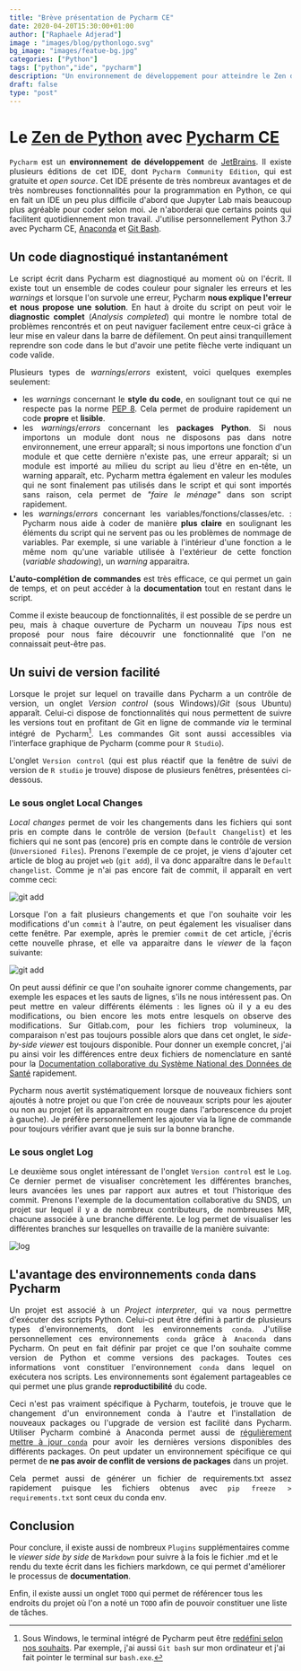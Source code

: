 ```yaml
---
title: "Brève présentation de Pycharm CE"
date: 2020-04-20T15:30:00+01:00
author: ["Raphaele Adjerad"]
image : "images/blog/pythonlogo.svg"
bg_image: "images/featue-bg.jpg"
categories: ["Python"]
tags: ["python","ide", "pycharm"]
description: "Un environnement de développement pour atteindre le Zen de Python"
draft: false
type: "post"
---
```


# Le [Zen de Python](https://www.python.org/dev/peps/pep-0020/) avec [Pycharm CE](https://www.jetbrains.com/help/pycharm/installation-guide.html)

<div style="text-align: justify"> 

`Pycharm` est un **environnement de développement** de [JetBrains](https://www.jetbrains.com/).
Il existe plusieurs éditions de cet IDE, dont `Pycharm Community Edition`, qui est gratuite et *open source*.
Cet IDE présente de très nombreux avantages et de très nombreuses fonctionnalités pour la programmation 
en Python, ce qui en fait un IDE un peu plus difficile d'abord que Jupyter Lab mais beaucoup plus
agréable pour coder selon moi.
Je n'aborderai que certains points qui facilitent quotidiennement mon travail.
J'utilise personnellement Python 3.7 avec Pycharm CE, [Anaconda](https://anaconda.org/anaconda/python) 
et [Git Bash](https://gitforwindows.org/). 

</div>

## Un code diagnostiqué instantanément 

<div style="text-align: justify"> 

Le script écrit dans Pycharm est diagnostiqué au moment où on l'écrit. 
Il existe tout un ensemble de codes couleur pour signaler les erreurs et les *warnings* et lorsque
l'on survole une erreur, Pycharm **nous explique l'erreur et nous propose une solution**.
En haut à droite du script on peut voir le **diagnostic complet** (*Analysis completed*) qui montre 
le nombre total de problèmes rencontrés
et on peut naviguer facilement entre ceux-ci grâce à leur mise en valeur dans la barre de défilement.
On peut ainsi tranquillement reprendre son code dans le but d'avoir une petite flèche verte indiquant
un code valide.


Plusieurs types de *warnings*/*errors* existent, voici quelques exemples seulement:
- les *warnings* concernant le **style du code**, en soulignant tout ce qui ne respecte pas la 
norme [PEP 8](https://www.python.org/dev/peps/pep-0008/). Cela permet de produire rapidement un
code **propre** et **lisible**.
- les *warnings*/*errors* concernant les **packages Python**. Si nous importons un module dont nous
ne disposons pas dans notre environnement, une erreur apparaît; si nous importons une fonction d'un
module et que cette dernière n'existe pas, une erreur apparaît; si un module est importé au 
milieu du script au lieu d'être en en-tête, un warning apparaît, etc.
Pycharm mettra également en valeur les modules qui ne sont finalement pas utilisés dans le script
et qui sont importés sans raison, cela permet de *"faire le ménage"* dans son script rapidement.
- les *warnings*/*errors* concernant les variables/fonctions/classes/etc. : Pycharm nous aide à coder 
de manière **plus
claire** en soulignant les éléments du script qui ne servent pas ou les problèmes de nommage de variables.
Par exemple, si une variable à l'intérieur d'une fonction a le même nom qu'une variable utilisée à 
l'extérieur de cette fonction (*variable shadowing*), un *warning* apparaitra. 

**L'auto-complétion de commandes** est très efficace, ce qui permet un gain de temps, et on peut accéder 
à la **documentation** tout en restant dans le script. 

Comme il existe beaucoup de fonctionnalités, il est possible de se perdre un peu, mais
à chaque ouverture de Pycharm un nouveau *Tips* nous est proposé pour nous faire découvrir une
fonctionnalité que l'on ne connaissait peut-être pas.

</div>


## Un suivi de version facilité 

<div style="text-align: justify"> 

Lorsque le projet sur lequel on travaille dans Pycharm a un contrôle de version,
un onglet *Version control* (sous Windows)/*Git* (sous Ubuntu) apparaît. Celui-ci dispose
de fonctionnalités qui nous permettent de suivre les versions tout en profitant de Git en 
ligne de commande *via* le terminal intégré de Pycharm[^1]. Les commandes Git sont aussi
accessibles via l'interface graphique de Pycharm (comme pour `R Studio`).

[^1]: Sous Windows, le terminal intégré de Pycharm peut être 
[redéfini selon nos souhaits](https://www.jetbrains.com/help/pycharm/terminal-emulator.html). Par exemple,
j'ai aussi `Git bash` sur mon ordinateur et j'ai fait pointer le terminal sur `bash.exe`. 

L'onglet `Version control`  (qui est plus réactif que la fenêtre de suivi de version
 de `R studio` je trouve) dispose de plusieurs fenêtres, présentées ci-dessous.
 
### Le sous onglet Local Changes
 
*Local changes* permet de voir les changements dans les fichiers qui sont pris en compte
dans le contrôle de version (`Default Changelist`) et les fichiers qui ne sont pas (encore) pris en 
compte dans le contrôle de version (`Unversioned Files`). Prenons l'exemple de ce projet, je viens 
d'ajouter cet article de blog au projet `web` (`git add`), il va donc apparaître dans le `Default changelist`. 
Comme je n'ai pas encore fait de commit, il apparaît en vert comme ceci: 

![git add](/images/blog/AR-gitadd.JPG)

Lorsque l'on a fait plusieurs changements et
que l'on souhaite voir les modifications d'un `commit` à l'autre, 
on peut également les visualiser dans cette fenêtre. 
Par exemple, après le premier `commit` de cet article, j'écris
cette nouvelle phrase, et elle va apparaitre dans le *viewer* de la 
façon suivante:

![git add](/images/blog/AR-gitcommit.jpg)

On peut aussi définir ce que l'on souhaite ignorer comme changements, par exemple
les espaces et les sauts de lignes, s'ils ne nous intéressent pas. On peut mettre en
valeur différents éléments : les lignes où il y a eu des modifications, 
ou bien encore les mots entre lesquels on observe des modifications.
Sur Gitlab.com,
pour les fichiers trop volumineux, la comparaison n'est pas toujours possible
alors que dans cet onglet, le *side-by-side viewer* est toujours disponible. 
Pour donner un exemple concret, j'ai pu ainsi voir les différences entre deux
fichiers de nomenclature en santé pour la [Documentation collaborative du 
Système National des Données de Santé](https://documentation-snds.health-data-hub.fr/)
rapidement.

Pycharm nous avertit systématiquement lorsque de nouveaux fichiers sont ajoutés à 
notre projet ou que l'on crée de nouveaux scripts pour les ajouter ou non au projet 
(et ils apparaitront en rouge dans l'arborescence du projet à gauche).
Je préfère personnellement les ajouter via la ligne de commande pour toujours vérifier
avant que je suis sur la bonne branche.

### Le sous onglet Log

Le deuxième sous onglet intéressant de l'onglet `Version control` est le `Log`.
Ce dernier permet de visualiser concrètement les différentes branches, leurs 
avancées les unes par rapport aux autres et tout l'historique des commit. 
Prenons l'exemple de la documentation collaborative du SNDS, un projet sur lequel
il y a de nombreux contributeurs, de nombreuses MR, chacune associée à une branche différente.
Le log permet de visualiser les différentes branches sur lesquelles on travaille 
de la manière suivante:

![log](/images/blog/AR-log.JPG)

</div>

## L'avantage des environnements `conda` dans Pycharm 

<div style="text-align: justify"> 

Un projet est associé à un *Project interpreter*, qui va nous permettre
d'exécuter des scripts Python. Celui-ci peut être défini
à partir de plusieurs types d'environnements, dont les environnements 
`conda`.
J'utilise personnellement ces environnements `conda` grâce à `Anaconda` dans Pycharm.
On peut en fait définir par projet ce que l'on souhaite comme version de Python 
et comme versions des packages. Toutes ces informations vont constituer l'environnement `conda` dans lequel on exécutera nos scripts.
Les environnements sont également partageables ce qui permet une plus
grande **reproductibilité** du code. 

Ceci n'est pas vraiment spécifique à Pycharm, toutefois, je trouve que
le changement d'un environnement conda à l'autre et l'installation de nouveaux
packages ou l'upgrade de version est facilité dans Pycharm. 
Utiliser Pycharm combiné à Anaconda permet aussi de [régulièrement mettre à jour
`conda`](https://www.anaconda.com/keeping-anaconda-date/) pour avoir les dernières
versions disponibles des différents packages. On peut updater un environnement spécifique
ce qui permet de **ne pas avoir de conflit de versions de packages** dans un projet.

Cela permet aussi de générer un fichier de requirements.txt assez rapidement puisque
les fichiers obtenus avec `pip freeze > requirements.txt` sont ceux du conda env.

</div>



## Conclusion

Pour conclure, il existe aussi de nombreux `Plugins` supplémentaires comme le
 *viewer side by side* de `Markdown` pour suivre à la fois le fichier
 .md et le rendu du texte écrit dans les fichiers
markdown, ce qui permet d'améliorer le processus de **documentation**.

Enfin, il existe aussi un onglet `TODO` qui permet de référencer tous les endroits
du projet où l'on a noté un `TODO` afin de pouvoir constituer une liste de 
tâches. 